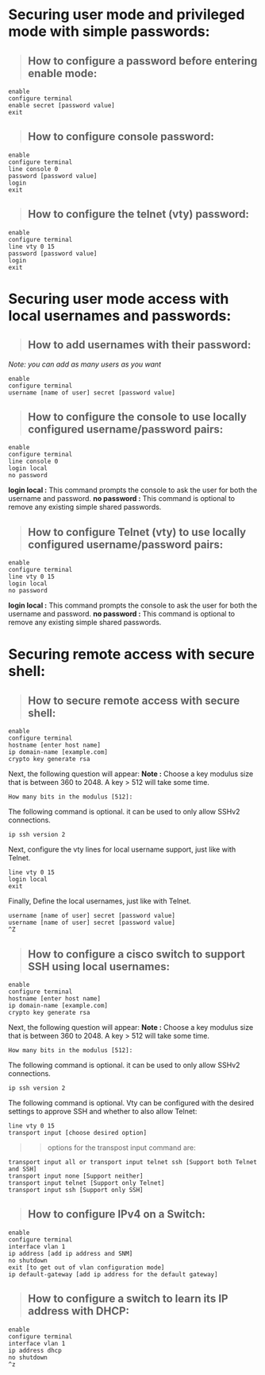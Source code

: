 # Securing user mode and privileged mode with simple passwords:

> ##  How to configure a password before entering enable mode:
```
enable
configure terminal
enable secret [password value]
exit
```

> ##  How to configure console password:
```
enable
configure terminal
line console 0
password [password value]
login
exit
```

> ## How to configure the telnet (vty) password:
```
enable
configure terminal
line vty 0 15
password [password value]
login
exit
```
# Securing user mode access with local usernames and passwords:

> ## How to add usernames with their password:
*Note: you can add as many users as you want*
```
enable
configure terminal
username [name of user] secret [password value]
```

> ## How to configure the console to use locally configured username/password pairs:
```
enable
configure terminal
line console 0
login local
no password
```
**login local :** This command prompts the console to ask the user for both the username and password. **no password :** This command is optional to remove any existing simple shared passwords.

> ## How to configure Telnet (vty) to use locally configured username/password pairs:
```
enable
configure terminal
line vty 0 15
login local
no password
```
**login local :** This command prompts the console to ask the user for both the username and password. **no password :** This command is optional to remove any existing simple shared passwords.

# Securing remote access with secure shell:
> ## How to secure remote access with secure shell:
```
enable
configure terminal
hostname [enter host name]
ip domain-name [example.com]
crypto key generate rsa
```
Next, the following question will appear:
**Note :**
Choose a key modulus size that is between 360 to 2048. A key > 512 will take some time.
```
How many bits in the modulus [512]:
```
The following command is optional. it can be used to only allow SSHv2 connections.
```
ip ssh version 2
```
Next, configure the vty lines for local username support, just like with Telnet.
```
line vty 0 15
login local
exit
```
Finally, Define the local usernames, just like with Telnet.
```
username [name of user] secret [password value]
username [name of user] secret [password value]
^Z
```

> ## How to configure a cisco switch to support SSH using local usernames:
```
enable
configure terminal
hostname [enter host name]
ip domain-name [example.com]
crypto key generate rsa
```
Next, the following question will appear:
**Note :**
Choose a key modulus size that is between 360 to 2048. A key > 512 will take some time.
```
How many bits in the modulus [512]:
```
The following command is optional. it can be used to only allow SSHv2 connections.
```
ip ssh version 2
```
The following command is optional. Vty can be configured with the desired settings to approve SSH and whether to also allow Telnet:
```
line vty 0 15
transport input [choose desired option]
```
>> options for the transpost input command are:
```
transport input all or transport input telnet ssh [Support both Telnet and SSH]
transport input none [Support neither]
transport input telnet [Support only Telnet]
transport input ssh [Support only SSH]
```

> ## How to configure IPv4 on a Switch:
```
enable
configure terminal
interface vlan 1
ip address [add ip address and SNM]
no shutdown
exit [to get out of vlan configuration mode]
ip default-gateway [add ip address for the default gateway]
```

> ## How to configure a switch to learn its IP address with DHCP:
```
enable
configure terminal
interface vlan 1
ip address dhcp
no shutdown
^z
```
